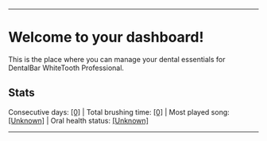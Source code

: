 
***

# Welcome to your dashboard!

This is the place where you can manage your dental essentials for DentalBar WhiteTooth Professional.

## Stats

Consecutive days: [[0]](/Dashboard/Statistics/Consecutive_days.yml) | Total brushing time: [[0]](/Dashboard/Statistics/Time.yml) | Most played song: [[Unknown]](/Dashboard/Statistics/MusicStats.yml) | Oral health status: [[Unknown]](https://www.example.com/)

***

